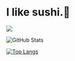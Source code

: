 # I like sushi.🍣

![](https://github-profile-summary-cards.vercel.app/api/cards/profile-details?username=kazuma24&theme=vue)

![GitHub Stats](https://github-readme-stats.vercel.app/api?username=kazuma24&show_icons=true)

[![Top Langs](https://github-readme-stats.vercel.app/api/top-langs/?username=kazuma24&layout=compact&langs_count=6)](https://github.com/anuraghazra/github-readme-stats)
